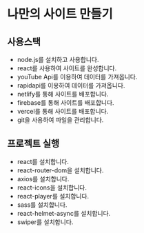# 나만의 사이트 만들기

## 사용스택
- node.js를 설치하고 사용합니다. 
- react를 사용하여 사이트를 완성합니다. 
- youTube Api를 이용하여 데이터를 가져옵니다.
- rapidapi를 이용하여 데이터를 가져옵니다.
- netlify를 통해 사이트를 배포합니다.
- firebase를 통해 사이트를 배포합니다.
- vercel를 통해 사이트를 배포합니다.
- git을 사용하여 파일을 관리합니다.

## 프로젝트 실행
- react를 설치합니다.
- react-router-dom을 설치합니다.
- axios를 설치합니다.
- react-icons을 설치합니다.
- react-player를 설치합니다.
- sass를 설치합니다.
- react-helmet-async를 설치합니다.
- swiper를 설치합니다.